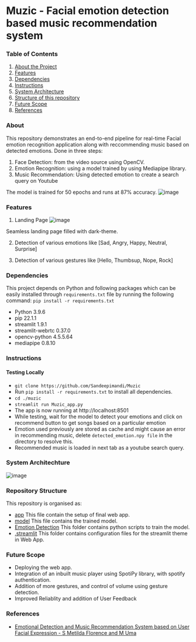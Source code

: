 # Muzic - Facial emotion detection based music recommendation system

### Table of Contents
1. [About the Project](#about)
2. [Features](#features)
3. [Dependencies](#dependencies)
4. [Instructions](#instructions)
4. [System Architecture](#system-architechture)
5. [Structure of this repository](#repository-structure)
6. [Future Scope](#future-scope)
7. [References](#references)


### About
This repository demonstrates an end-to-end pipeline for real-time Facial emotion recognition application along with reccommending music based on detected emotions.
Done in three steps:
1. Face Detection: from the video source using OpenCV.
2. Emotion Recognition: using a model trained by using Mediapipe library.
3. Music Recommendation: Using detected emotion to create a search query on Youtube

The model is trained for 50 epochs and runs at 87% accuracy.
![image](https://user-images.githubusercontent.com/81975567/170823927-bd313103-7b34-42fd-9635-1b913ec65667.png)


### Features
1. Landing Page
![image](https://user-images.githubusercontent.com/81975567/170835333-7a69618e-3f3c-46e9-90b1-b6fc72cc5553.png)

Seamless landing page filled with dark-theme.

2. Detection of various emotions like [Sad, Angry, Happy, Neutral, Surprise]


3. Detection of various gestures like [Hello, Thumbsup, Nope, Rock]





### Dependencies
This project depends on Python and following packages which can be easily installed through `requirements.txt` file by running the following command:
`pip install -r requirements.txt`
- Python 3.9.6
- pip 22.1.1
- streamlit 1.9.1
- streamlit-webrtc 0.37.0
- opencv-python 4.5.5.64
- mediapipe 0.8.10
 
### Instructions
#### Testing Locally
-	`git clone https://github.com/Sandeepimandi/Muzic`
-	Run `pip install -r requirements.txt` to install all dependencies.
-	`cd ./muzic`
-	`streamlit run Muzic_app.py`
-	The app is now running at http://localhost:8501
-	While testing, wait for the model to detect your emotions and click on recommend button to get songs based on a particular emotion
- Emotion used previously are stored as cache and might cause an error in recommending music, delete `detected_emotion.npy file` in the directory to resolve this. 
- Recommended music is loaded in next tab as a youtube search query.

### System Architechture
![image](https://user-images.githubusercontent.com/81975567/170823667-70ffb002-f1bd-4578-b9a0-4ed32baee51d.png)

### Repository Structure
 This repository is organised as:
 - [app](/app.py) This file contain the setup of final web app.
 - [model](/model.h5) This file contains the trained model.
 - [Emotion Detection](./Emotion%20Detection) This folder contains python scripts to train the model.
 - [.streamlit](./.streamlit) This folder contains configuration files for the streamlit theme in Web App.




### Future Scope
- Deploying the web app.
- Integration of an inbuilt music player using  SpotiPy library, with spotify authentication.
- Addition of more gestures, and control of volume using gesture detection.
- Improved Reliablity and addition of User Feedback 

### References
- [Emotional Detection and Music Recommendation System
based on User Facial Expression - S Metilda Florence and M Uma](https://iopscience.iop.org/article/10.1088/1757-899X/912/6/062007/pdf)


